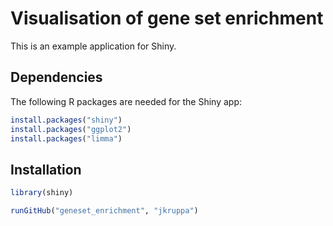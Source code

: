 # Visualisation of gene set enrichment

This is an example application for Shiny.

## Dependencies
The following R packages are needed for the Shiny app:

```R
install.packages("shiny")
install.packages("ggplot2") 
install.packages("limma")
```

## Installation

```R
library(shiny)

runGitHub("geneset_enrichment", "jkruppa")
```
